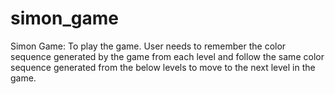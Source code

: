 # simon_game
Simon Game: To play the game. User needs to remember the color sequence generated by the game from each level and follow the same color sequence generated from the below levels to move to the next level in the game.
